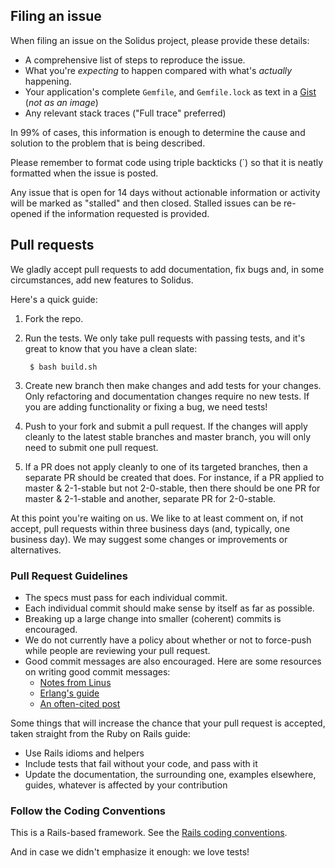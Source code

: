 ## Filing an issue

When filing an issue on the Solidus project, please provide these details:

* A comprehensive list of steps to reproduce the issue.
* What you're *expecting* to happen compared with what's *actually* happening.
* Your application's complete `Gemfile`, and `Gemfile.lock` as text in a [Gist](https://gist.github.com) (*not as an image*)
* Any relevant stack traces ("Full trace" preferred)

In 99% of cases, this information is enough to determine the cause and solution
to the problem that is being described.

Please remember to format code using triple backticks (\`) so that it is neatly
formatted when the issue is posted.

Any issue that is open for 14 days without actionable information or activity
will be marked as "stalled" and then closed. Stalled issues can be re-opened if
the information requested is provided.

## Pull requests

We gladly accept pull requests to add documentation, fix bugs and, in some circumstances,
add new features to Solidus.

Here's a quick guide:

1. Fork the repo.

2. Run the tests. We only take pull requests with passing tests, and it's great
to know that you have a clean slate:

        $ bash build.sh

3. Create new branch then make changes and add tests for your changes. Only
refactoring and documentation changes require no new tests. If you are adding
functionality or fixing a bug, we need tests!

4. Push to your fork and submit a pull request. If the changes will apply cleanly
to the latest stable branches and master branch, you will only need to submit one
pull request.

5. If a PR does not apply cleanly to one of its targeted branches, then a separate
PR should be created that does. For instance, if a PR applied to master & 2-1-stable but not 2-0-stable, then there should be one PR for master & 2-1-stable and another, separate PR for 2-0-stable.

At this point you're waiting on us. We like to at least comment on, if not
accept, pull requests within three business days (and, typically, one business
day). We may suggest some changes or improvements or alternatives.

### Pull Request Guidelines

* The specs must pass for each individual commit.
* Each individual commit should make sense by itself as far as possible.
* Breaking up a large change into smaller (coherent) commits is encouraged.
* We do not currently have a policy about whether or not to force-push while
people are reviewing your pull request.
* Good commit messages are also encouraged. Here are some resources on writing
good commit messages:
  * [Notes from Linus](https://github.com/torvalds/subsurface/commit/b6590150d68df528efd40c889ba6eea476b39873)
  * [Erlang's guide](https://github.com/erlang/otp/wiki/Writing-good-commit-messages)
  * [An often-cited post](http://tbaggery.com/2008/04/19/a-note-about-git-commit-messages.html)

Some things that will increase the chance that your pull request is accepted,
taken straight from the Ruby on Rails guide:

* Use Rails idioms and helpers
* Include tests that fail without your code, and pass with it
* Update the documentation, the surrounding one, examples elsewhere, guides,
  whatever is affected by your contribution

### Follow the Coding Conventions

This is a Rails-based framework.  See the [Rails coding conventions](http://guides.rubyonrails.org/contributing_to_ruby_on_rails.html#follow-the-coding-conventions).

And in case we didn't emphasize it enough: we love tests!
